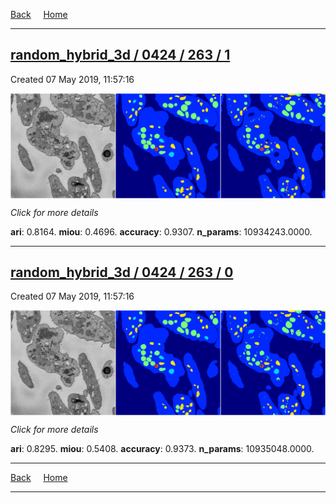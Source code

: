 
[Back](..)&nbsp;&nbsp;&nbsp;&nbsp;&nbsp;[Home](https://leapmanlab.github.io/snapshots)

---

<div class="summary"><a href="1"><h2>random_hybrid_3d / 0424 / 263 / 1</h2></a><p>Created 07 May 2019, 11:57:16
</p><a href="1"><img src="1/media/summary.png" align="center"></a><p>
<i>Click for more details</i>
</p></div>

**ari**: 0.8164. **miou**: 0.4696. **accuracy**: 0.9307. **n_params**: 10934243.0000. 

---

<div class="summary"><a href="0"><h2>random_hybrid_3d / 0424 / 263 / 0</h2></a><p>Created 07 May 2019, 11:57:16
</p><a href="0"><img src="0/media/summary.png" align="center"></a><p>
<i>Click for more details</i>
</p></div>

**ari**: 0.8295. **miou**: 0.5408. **accuracy**: 0.9373. **n_params**: 10935048.0000. 

---

[Back](..)&nbsp;&nbsp;&nbsp;&nbsp;&nbsp;[Home](https://leapmanlab.github.io/snapshots)

---